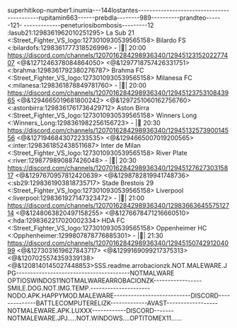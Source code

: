 superhitikop-number1.inumia---144lostantes-------------------------------------------rupitamin663------prebdla--------989----------prandteo------121-
-------------peneturiosibombosis---------12
:lasub21:1298361962010251295> La Sub 21 <:Street_Fighter_VS_logo:1273010930539565158>  Bilardo FS <:bilardofs:1298361777318526996> - |📆| 20:00 ⁠https://discord.com/channels/1207016284298936340/1294512315202277407 <@&1271246378084864050>              <@&1297718757426331751>   <:brahma:1298361792380276787> Brahma FC <:Street_Fighter_VS_logo:1273010930539565158> Milanesa FC <:milanesa:1298361878849781760> - |📆| 20:00 https://discord.com/channels/1207016284298936340/1294512375310843965 <@&1294665019681800242>              <@&1297251060162756760>   <:astonbirra:1298361761736429712> Aston Birra <:Street_Fighter_VS_logo:1273010930539565158> Winners Long <:Winners_Long:1298361982256156723>  - |📆 20:30 ⁠https://discord.com/channels/1207016284298936340/1294513257390014556 <@&1271946843072233535>           <@&1294665007019200565>   <:inter:1298361852438511687> Inter de Milan <:Street_Fighter_VS_logo:1273010930539565158> River Plate <:river:1298779890887426048> - |📆| 20:30 ⁠https://discord.com/channels/1207016284298936340/1294512762730315817 <@&1297670957812420639>         <@&1298782819941748736>   <:sb29:1298361903818735717> Stade Brestois 29 <:Street_Fighter_VS_logo:1273010930539565158> Liverpool <:liverpool:1298361927147323472> - |📆| 21:00  https://discord.com/channels/1207016284298936340/1298366364557512714 <@&1248063820497158255>       <@&1276678471216660510>   <:hda:1298362217020002334> HDA FC <:Street_Fighter_VS_logo:1273010930539565158>  Oppenheimer HC <:Opphenheimer:1299807878776885301> - |📆| 21:30  https://discord.com/channels/1207016284298936340/1294515074291204099 <@&1273031619627843717>        <@&1299169099217375313>    <@&1207025574359339138>  <@&1208140145027448853>SSS.readme.arrobacionzk.NOT.MALEWARE.JPG----------------------------------------NOTMALWARE
OPTIOSWINDOS11NOTMALWAREARROBACIONZK-----------------SMILE.DOG.NOT.IMG.TEMP.---------------------NODO.APK.HAPPYMOD.MALEWARE---------------------------DISCORD--------------BATTLECOMPUTERELIZK-------------AVAST------------------NOTMALEWARE.APK.LUXXX------------DISCORD-------NOTMALEWARE.JPJ.....NOT.WINDOWS....OPTITOMEX11......
